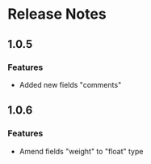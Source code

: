 # Release Notes

## 1.0.5

### Features
- Added new fields "comments"

## 1.0.6

### Features
- Amend fields "weight" to "float" type
